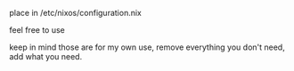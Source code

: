place in /etc/nixos/configuration.nix

feel free to use

keep in mind those are for my own use,
remove everything you don't need, add what you need.
